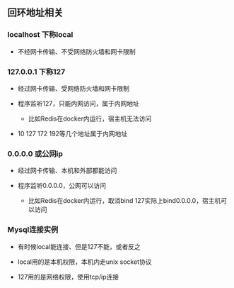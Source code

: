## 回环地址相关

### localhost 下称local

- 不经网卡传输、不受网络防火墙和网卡限制

### 127.0.0.1 下称127

- 经过网卡传输、受网络防火墙和网卡限制

- 程序监听127，只能内网访问，属于内网地址
  - 比如Redis在docker内运行，宿主机无法访问

- 10 127 172 192等几个地址属于内网地址

### 0.0.0.0 或公网ip

- 经过网卡传输、本机和外部都能访问

- 程序监听0.0.0.0，公网可以访问
  - 比如Redis在docker内运行，取消bind 127实际上bind0.0.0.0，宿主机可以访问

### Mysql连接实例

- 有时候local能连接、但是127不能，或者反之

- local用的是本机权限，本机内走unix socket协议

- 127用的是网络权限，使用tcp/ip连接
